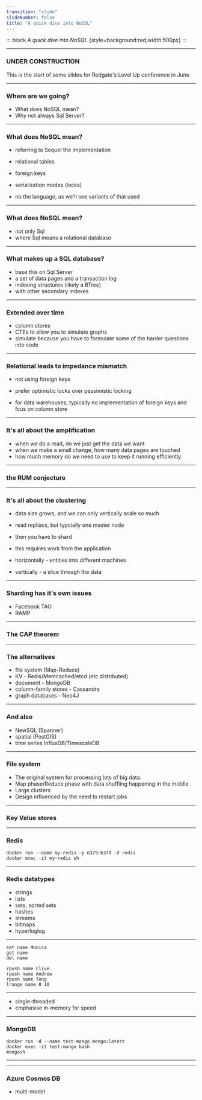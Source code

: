 ```yaml
---
transition: "slide"
slideNumber: false
title: "A quick dive into NoSQL"
---
```


::: block
*A quick dive into NoSQL* {style=background:red;width:500px}
:::

---

### UNDER CONSTRUCTION

This is the start of some slides for Redgate's Level Up conference in June

---

### Where are we going?

- What does NoSQL mean?
- Why not always Sql Server?

---

### What does NoSQL mean?

- referring to Sequel the implementation
- relational tables
- foreign keys
- serialization modes (locks)

- no the language, as we'll see variants of that used

---

### What does NoSQL mean?

- not only Sql
- where Sql means a relational database

---

### What makes up a SQL database?

- base this on Sql Server
- a set of data pages and a transaction log
- indexing structures (likely a BTree)
- with other secondary indexes

---

### Extended over time

- column stores
- CTEs to allow you to simulate graphs
- simulate because you have to formulate some of the harder questions into code

---

### Relational leads to impedance mismatch

- not using foreign keys
- prefer optimistic locks over pessimistic locking

- for data warehouses, typically no implementation of foreign keys and fcus on column store

---

### It's all about the amplification

- when we do a read, do we just get the data we want
- when we make a small change, how many data pages are touched
- how much memory do we need to use to keep it running efficiently

---

### the RUM conjecture

---

### It's all about the clustering

- data size grows, and we can only vertically scale so much
- read repliacs, but typcially one master node

- then you have to shard
- this requires work from the application
- horizontally - entities into different machines
- vertically - a slice through the data

---

### Sharding has it's own issues

- Facebook TAO
- RAMP

---

### The CAP theorem

---

### The alternatives

- file system (Map-Reduce)
- KV - Redis/Memcached/etcd (etc distributed)
- document - MongoDB
- column-family stores - Cassandra
- graph databases - Neo4J

---

### And also

- NewSQL (Spanner)
- spatial (PostGIS)
- time series InfluxDB/TimescaleDB

---

### File system

- The original system for processing lots of big data. 
- Map phase/Reduce phase with data shuffling happening in the middle
- Large clusters
- Design influenced by the need to restart jobs

---

### Key Value stores

---

### Redis

``` 
docker run --name my-redis -p 6379:6379 -d redis
docker exec -it my-redis sh
```

---

### Redis datatypes

- strings
- lists
- sets, sorted sets
- hashes
- streams
- bitmaps
- hyperloglog

---

```
set name Monica
get name
del name

rpush name Clive
rpush name Andrew 
rpush name Tong
lrange name 0 10

```

---

- single-threaded
- emphasise in-memory for speed

---

### MongoDB

```
docker run -d --name test-mongo mongo:latest
docker exec -it test-mongo bash
mongosh
```

---


---

### Azure Cosmos DB

- multi-model
